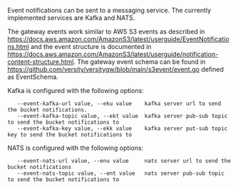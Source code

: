 Event notifications can be sent to a messaging service. The currently implemented services are Kafka and NATS.

The gateway events work similar to AWS S3 events as described in https://docs.aws.amazon.com/AmazonS3/latest/userguide/EventNotifications.html and the event structure is documented in https://docs.aws.amazon.com/AmazonS3/latest/userguide/notification-content-structure.html. The gateway event schema can be found in https://github.com/versity/versitygw/blob/main/s3event/event.go defined as EventSchema.

Kafka is configured with the following options:
```
   --event-kafka-url value, --eku value    kafka server url to send the bucket notifications.
   --event-kafka-topic value, --ekt value  kafka server pub-sub topic to send the bucket notifications to
   --event-kafka-key value, --ekk value    kafka server put-sub topic key to send the bucket notifications to
```

NATS is configured with the following options:
```
   --event-nats-url value, --enu value     nats server url to send the bucket notifications
   --event-nats-topic value, --ent value   nats server pub-sub topic to send the bucket notifications to
```